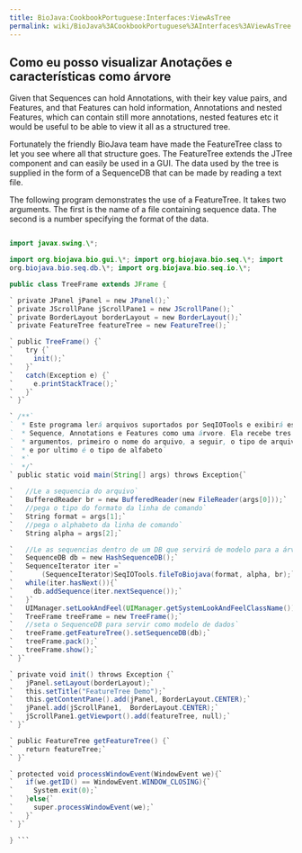 ```yaml
---
title: BioJava:CookbookPortuguese:Interfaces:ViewAsTree
permalink: wiki/BioJava%3ACookbookPortuguese%3AInterfaces%3AViewAsTree
---
```


Como eu posso visualizar Anotações e características como árvore
----------------------------------------------------------------

Given that Sequences can hold Annotations, with their key value pairs,
and Features, and that Features can hold information, Annotations and
nested Features, which can contain still more annotations, nested
features etc it would be useful to be able to view it all as a
structured tree.

Fortunately the friendly BioJava team have made the FeatureTree class to
let you see where all that structure goes. The FeatureTree extends the
JTree component and can easily be used in a GUI. The data used by the
tree is supplied in the form of a SequenceDB that can be made by reading
a text file.

The following program demonstrates the use of a FeatureTree. It takes
two arguments. The first is the name of a file containing sequence data.
The second is a number specifying the format of the data.

```java import java.awt.\*; import java.awt.event.\*; import java.io.\*;

import javax.swing.\*;

import org.biojava.bio.gui.\*; import org.biojava.bio.seq.\*; import
org.biojava.bio.seq.db.\*; import org.biojava.bio.seq.io.\*;

public class TreeFrame extends JFrame {

` private JPanel jPanel = new JPanel();`  
` private JScrollPane jScrollPane1 = new JScrollPane();`  
` private BorderLayout borderLayout = new BorderLayout();`  
` private FeatureTree featureTree = new FeatureTree();`

` public TreeFrame() {`  
`   try {`  
`     init();`  
`   }`  
`   catch(Exception e) {`  
`     e.printStackTrace();`  
`   }`  
` }`

` /**`  
`  * Este programa lerá arquivos suportados por SeqIOTools e exibirá esta `  
`  * Sequence, Annotations e Features como uma árvore. Ela recebe tres `  
`  * argumentos, primeiro o nome do arquivo, a seguir, o tipo de arquivo `  
`  * e por ultimo é o tipo de alfabeto`  
`  *`  
`  */`  
` public static void main(String[] args) throws Exception{`

`   //Le a sequencia do arquivo`  
`   BufferedReader br = new BufferedReader(new FileReader(args[0]));`  
`   //pega o tipo do formato da linha de comando`  
`   String format = args[1];`  
`   //pega o alphabeto da linha de comando`  
`   String alpha = args[2];`

`   //Le as sequencias dentro de um DB que servirá de modelo para a árvore`  
`   SequenceDB db = new HashSequenceDB();`  
`   SequenceIterator iter =`  
`       (SequenceIterator)SeqIOTools.fileToBiojava(format, alpha, br);`  
`   while(iter.hasNext()){`  
`     db.addSequence(iter.nextSequence());`  
`   }`  
`   UIManager.setLookAndFeel(UIManager.getSystemLookAndFeelClassName());`  
`   TreeFrame treeFrame = new TreeFrame();`  
`   //seta o SequenceDB para servir como modelo de dados`  
`   treeFrame.getFeatureTree().setSequenceDB(db);`  
`   treeFrame.pack();`  
`   treeFrame.show();`  
` }`

` private void init() throws Exception {`  
`   jPanel.setLayout(borderLayout);`  
`   this.setTitle("FeatureTree Demo");`  
`   this.getContentPane().add(jPanel, BorderLayout.CENTER);`  
`   jPanel.add(jScrollPane1,  BorderLayout.CENTER);`  
`   jScrollPane1.getViewport().add(featureTree, null);`  
` }`

` public FeatureTree getFeatureTree() {`  
`   return featureTree;`  
` }`

` protected void processWindowEvent(WindowEvent we){`  
`   if(we.getID() == WindowEvent.WINDOW_CLOSING){`  
`     System.exit(0);`  
`   }else{`  
`     super.processWindowEvent(we);`  
`   }`  
` }`

} ```
